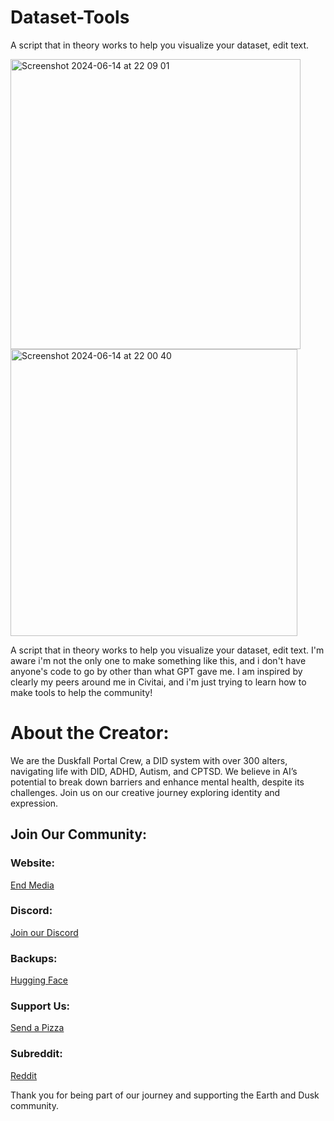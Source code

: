 # Dataset-Tools
A script that in theory works to help you visualize your dataset, edit text. 

<img width="464" alt="Screenshot 2024-06-14 at 22 09 01" src="https://github.com/duskfallcrew/Dataset-Tools/assets/58930427/f092b6be-a7ef-499a-982c-4e9e9308dcca">

<img width="459" alt="Screenshot 2024-06-14 at 22 00 40" src="https://github.com/duskfallcrew/Dataset-Tools/assets/58930427/52f93ba3-cbc2-4132-bad1-392745cf79d4">



A script that in theory works to help you visualize your dataset, edit text. I'm aware i'm not the only one to make something like this, and i don't have anyone's code to go by other than what GPT gave me.  I am inspired by clearly my peers around me in Civitai, and i'm just trying to learn how to make tools to help the community!

# About the Creator:
We are the Duskfall Portal Crew, a DID system with over 300 alters, navigating life with DID, ADHD, Autism, and CPTSD. We believe in AI’s potential to break down barriers and enhance mental health, despite its challenges. Join us on our creative journey exploring identity and expression.

## Join Our Community:

### Website: 
[End Media](https://www.end-media.org/)

### Discord: 
[Join our Discord](https://discord.gg/5t2kYxt7An)

### Backups: 
[Hugging Face](https://huggingface.co/EarthnDusk)

### Support Us: 
[Send a Pizza](https://www.end-media.org/)

### Subreddit:
[Reddit](https://www.reddit.com/r/earthndusk/)

Thank you for being part of our journey and supporting the Earth and Dusk community. 
